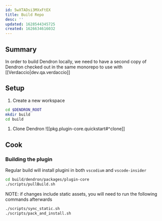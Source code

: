 ```yaml
---
id: 5wXTADsi3MXxFtEX
title: Build Repo
desc: ''
updated: 1628544345725
created: 1626634616032
---
```


## Summary

In order to build Dendron locally, we need to have a second copy of Dendron checked out in the same monorepo to use with [[Verdaccio|dev.qa.verdaccio]]

## Setup

1. Create a new workspace
```sh
cd $DENDRON_ROOT
mkdir build
cd build
```
1. Clone Dendron
![[pkg.plugin-core.quickstart#^clone]]


## Cook

### Building the plugin

Regular build will install plugini in both `vscodium` and `vscode-insider`

```sh
cd build/dendron/packages/plugin-core
./scripts/pullBuild.sh 
```

NOTE: if changes include static assets, you will need to run the following commands afterwards

```sh
./scripts/sync_static.sh
./scripts/pack_and_install.sh
```
